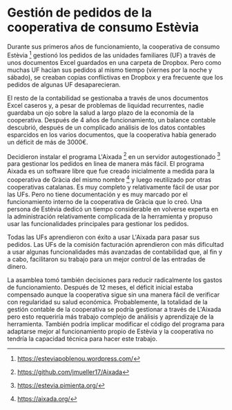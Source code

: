 # Gestión de pedidos de la cooperativa de consumo Estèvia

Durante sus primeros años de funcionamiento, la cooperativa de consumo Estèvia
[^estevia] gestionó los pedidos de las unidades familiares (UF) a través de
unos documentos Excel guardados en una carpeta de Dropbox. Pero como muchas UF
hacían sus pedidos al mismo tiempo (viernes por la noche y sábado), se creaban
copias conflictivas en Dropbox y era frecuente que los pedidos de algunas UF
desaparecieran.

El resto de la contabilidad se gestionaba a través de unos documentos Excel
caseros y, a pesar de problemas de liquidad recurrentes, nadie guardaba un ojo
sobre la salud a largo plazo de la economía de la cooperativa. Después de 4
años de funcionamiento, un balance contable descubrió, después de un complicado
análisis de los datos contables esparcidos en los varios documentos, que la
cooperativa había generado un déficit de más de 3000€.

Decidieron instalar el programa L'Aixada [^aixada] en un servidor
autogestionado [^pimienta] para gestionar los pedidos en linea de manera más
fácil. El programa Aixada es un software libre que fue creado inicialmente a
medida para la cooperativa de Gràcia del mismo nombre [^gracia] y luego
reutilizado por otras cooperativas catalanas. Es muy completo y relativamente
fácil de usar por las UFs. Pero no tiene documentación y es muy marcado por el
funcionamiento interno de la cooperativa de Gràcia que lo creó. Una persona de
Estèvia dedicó un tiempo considerable en volverse experta en la administración
relativamente complicada de la herramienta y propuso usar las funcionalidades
principales para gestionar los pedidos.

Todas las UFs aprendieron con éxito a usar L'Aixada para pasar sus pedidos. Las
UFs de la comisión facturación aprendieron con más dificultad a usar algunas
funcionalidades más avanzadas de contabilidad que, al fin y a cabo, facilitaron
su trabajo para un mejor control de las entradas de dinero.

La asamblea tomó también decisiones para reducir radicalmente los gastos de
funcionamiento. Después de 12 meses, el déficit inicial estaba compensado
aunque la cooperativa sigue sin una manera fácil de verificar con regularidad
su salud económica. Probablemente, la totalidad de la gestión contable de la
cooperativa se podría gestionar a través de L'Aixada pero esto requeriría más
trabajo complejo de análisis y aprendizaje de la herramienta. También podría
implicar modificar el código del programa para adaptarse mejor al
funcionamiento propio de Estèvia y la cooperativa no tendría la capacidad
técnica para hacer este trabajo.

[^estevia]:  https://esteviapoblenou.wordpress.com/
[^aixada]:   https://github.com/jmueller17/Aixada
[^pimienta]: https://estevia.pimienta.org/
[^gracia]:   https://aixada.org/

